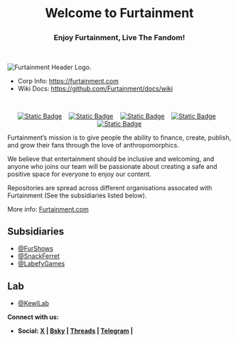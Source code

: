 <h1><p align="center">Welcome to Furtainment</p></h1>
<h3><p align="center">
  <b>Enjoy Furtainment, Live The Fandom!</b>
</p></h3></br>

![Furtainment Header Logo.](https://cdn.furrys.org/github/furtainment/images/furtainment_github_1500x400.png)

<ul>
  <li>Corp Info: <a href="https://furtainment.com">https://furtainment.com</a></li>
  <li>Wiki Docs: <a href="https://github.com/Furtainment/docs/wiki">https://github.com/Furtainment/docs/wiki</a></li>
</ul>

<!-- [START BADGES] -->
&nbsp;&nbsp;
<p align="center" dir="auto">
  <a href="https://www.linkedin.com/company/furtainment/">
  <img alt="Static Badge" src="https://img.shields.io/badge/linkedin-8b0000?&amp;style=for-the-badge&amp;logo=linkedin&amp;logoColor=white"></a>
  &nbsp;&nbsp;
  <a href="https://www.instagram.com/furtainment/">
  <img alt="Static Badge" src="https://img.shields.io/badge/instagram-8b0000?&amp;style=for-the-badge&amp;logo=instagram&amp;logoColor=white"></a>
  &nbsp;&nbsp;
  <a href="https://www.youtube.com/@Furtainment">
  <img alt="Static Badge" src="https://img.shields.io/badge/youtube-8b0000?&amp;style=for-the-badge&amp;logo=youtube&amp;logoColor=white"></a>
  &nbsp;&nbsp;
  <a href="https://sketchfab.com/furtainment/">
  <img alt="Static Badge" src="https://img.shields.io/badge/sketchfab-8b0000?&amp;style=for-the-badge&amp;logo=sketchfab&amp;logoColor=white"></a>
  &nbsp;&nbsp;
  <a href="https://steamcommunity.com/groups/Furtainment">
  <img alt="Static Badge" src="https://img.shields.io/badge/steam-8b0000?&amp;style=for-the-badge&amp;logo=steam&amp;logoColor=white"></a>
</p>

Furtainment’s mission is to give people the ability to finance, create, publish, and grow their fans through the love of anthropomorphics.

We believe that entertainment should be inclusive and welcoming, and anyone who joins our team will be passionate about creating a safe and positive space for everyone to enjoy our content.

Repositories are spread across different organisations assocated with Furtainment (See the subsidiaries listed below).

More info: <a href="https://furtainment.com">Furtainment.com</a>

<h2>Subsidiaries</h2>
<ul>
  <li><a href="https://github.com/FurShows">@FurShows</a></li>
  <li><a href="https://github.com/SnackFerret">@SnackFerret</a></li>
  <li><a href="https://github.com/LabefyGames">@LabefyGames</a></li>
</ul>

<h2>Lab</h2>
<ul>
  <li><a href="https://github.com/KewlLab">@KewlLab</a></li>
</ul>

<b>Connect with us:</b>

* <b>Social: <a href="https://x.com/Furtainment">X</a> | <a href="https://bsky.app/profile/furtainment.com">Bsky</a> | <a href="https://www.threads.net/@furtainment">Threads</a> | <a href="https://t.me/furtainments">Telegram</a> | </b>
